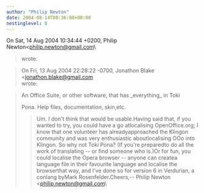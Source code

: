 ```yaml
---
author: "Philip Newton"
date: 2004-08-14T08:36:00+00:00
nestinglevel: 0
---
```

On Sat, 14 Aug 2004 10:34:44 +0200, Philip Newton<[philip.newton@gmail.com](mailto://philip.newton@gmail.com)\
> wrote:

> On Fri, 13 Aug 2004 22:28:22 -0700, Jonathon Blake
> <[jonathon.blake@gmail.com](mailto://jonathon.blake@gmail.com)\
> wrote:

> 
> An Office Suite, or other software, that has \_everything\_ in Toki
> 
> Pona. Help files, documentation, skin,etc.
>> Um. I don't think that would be usable.Having said that, if you wanted to try, you could have a go atlocalising OpenOffice.org; I know that one volunteer has alreadyapproached the Klingon community and was very enthusiastic aboutlocalising OOo into Klingon. So why not Toki Pona? (If you're preparedto do all the work of translating --
 or find someone who is.)Or for fun, you could localise the Opera browser --
 anyone can createa language file in their favourite language and localise the browserthat way, and I've done so for version 6 in Verdurian, a conlang byMark Rosenfelder.Cheers,--
Philip Newton <[philip.newton@gmail.com](mailto://philip.newton@gmail.com)\
>